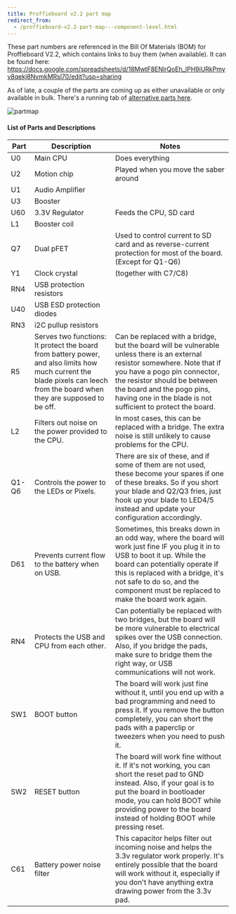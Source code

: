 ```yaml
---
title: Proffieboard v2.2 part map
redirect_from:
  - /proffieboard-v2.2-part-map---component-level.html
---
```

These part numbers are referenced in the Bill Of Materials (BOM) for Proffieboard V2.2, which contains links to buy them (when available).
It can be found here:
https://docs.google.com/spreadsheets/d/18MwtF8ENlrQoEh_lPH9iURkPmyv8qekj8NvmkMRsl70/edit?usp=sharing  

As of late, a couple of the parts are coming up as either unavailable or only available in bulk.
There's a running tab of [alternative parts here](proffieboard-v2.2-bom-alternative-parts.html).

![partmap](/images/partmap.jpg)

#### List of Parts and Descriptions
| Part | Description | Notes |
|---|---|---|
| U0   | Main CPU       | Does everything |
| U2   | Motion chip    | Played when you move the saber around |
| U1   | Audio Amplifier|
| U3   | Booster |
| U60  | 3.3V Regulator | Feeds the CPU, SD card |
| L1   | Booster coil |
| Q7   | Dual pFET | Used to control current to SD card and as reverse-current protection for most of the board. (Except for Q1-Q6) |
| Y1   | Clock crystal | (together with C7/C8) |
| RN4  | USB protection resistors |
| U40  | USB ESD protection diodes |
| RN3  | i2C pullup resistors |
| R5   | Serves two functions: It protect the board from battery power, and also limits how much current the blade pixels can leech from the board when they are supposed to be off.	| Can be replaced with a bridge, but the board will be vulnerable unless there is an external resistor somewhere. Note that if you have a pogo pin connector, the resistor should be between the board and the pogo pins, having one in the blade is not sufficient to protect the board. |
| L2   | Filters out noise on the power provided to the CPU. | In most cases, this can be replaced with a bridge. The extra noise is still unlikely to cause problems for the CPU. |
| Q1-Q6	| Controls the power to the LEDs or Pixels. | There are six of these, and if some of them are not used, these become your spares if one of these breaks. So if you short your blade and Q2/Q3 fries, just hook up your blade to LED4/5 instead and update your configuration accordingly. |
| D61  |	Prevents current flow to the battery when on USB. | Sometimes, this breaks down in an odd way, where the board will work just fine IF you plug it in to USB to boot it up. While the board can potentially operate if this is replaced with a bridge, it's not safe to do so, and the component must be replaced to make the board work again. |
| RN4  |	Protects the USB and CPU from each other. | Can potentially be replaced with two bridges, but the board will be more vulnerable to electrical spikes over the USB connection. Also, if you bridge the pads, make sure to bridge them the right way, or USB communications will not work. |
| SW1  | BOOT button | The board will work just fine without it, until you end up with a bad programming and need to press it. If you remove the button completely, you can short the pads with a paperclip or tweezers when you need to push it. |
| SW2  | RESET button |	The board will work fine without it. If it's not working, you can short the reset pad to GND instead. Also, if your goal is to put the board in bootloader mode, you can hold BOOT while providing power to the board instead of holding BOOT while pressing reset. |
| C61  | Battery power noise filter | This capacitor helps filter out incoming noise and helps the 3.3v regulator work properly. It's entirely possible that the board will work without it, especially if you don't have anything extra drawing power from the 3.3v pad. |

